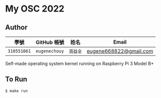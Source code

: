 # My OSC 2022

## Author

| 學號 | GitHub 帳號 | 姓名 | Email |
| --- | ----------- | --- | --- |
|`310551061`| `eugenechouy` | `周益全` | eugene668822@gmail.com |

Self-made operating system kernel running on Raspberry Pi 3 Model B+

## To Run

```
$ make run
```